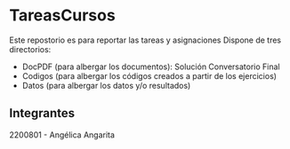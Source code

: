 # TareasCursos
Este repostorio es para reportar las tareas y asignaciones
Dispone de tres directorios: 
+ DocPDF (para albergar los documentos): Solución Conversatorio Final
+ Codigos (para albergar los códigos creados a partir de los ejercicios)
+ Datos (para albergar los datos y/o resultados)

## Integrantes
2200801 - Angélica Angarita  
